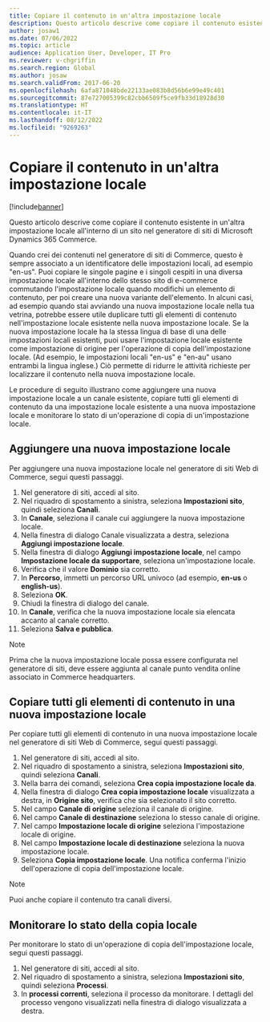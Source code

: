```yaml
---
title: Copiare il contenuto in un'altra impostazione locale
description: Questo articolo descrive come copiare il contenuto esistente in un'altra impostazione locale all'interno di un sito nel generatore di siti di Microsoft Dynamics 365 Commerce.
author: josaw1
ms.date: 07/06/2022
ms.topic: article
audience: Application User, Developer, IT Pro
ms.reviewer: v-chgriffin
ms.search.region: Global
ms.author: josaw
ms.search.validFrom: 2017-06-20
ms.openlocfilehash: 6afa871048bde22133ae083b8d56b6e99e49c401
ms.sourcegitcommit: 87e727005399c82cbb6509f5ce9fb33d18928d30
ms.translationtype: HT
ms.contentlocale: it-IT
ms.lasthandoff: 08/12/2022
ms.locfileid: "9269263"
---
```

# <a name="copy-content-to-another-locale"></a>Copiare il contenuto in un'altra impostazione locale

[!include[banner](../includes/banner.md)]

Questo articolo descrive come copiare il contenuto esistente in un'altra impostazione locale all'interno di un sito nel generatore di siti di Microsoft Dynamics 365 Commerce.

Quando crei dei contenuti nel generatore di siti di Commerce, questo è sempre associato a un identificatore delle impostazioni locali, ad esempio "en-us". Puoi copiare le singole pagine e i singoli cespiti in una diversa impostazione locale all'interno dello stesso sito di e-commerce commutando l'impostazione locale quando modifichi un elemento di contenuto, per poi creare una nuova variante dell'elemento. In alcuni casi, ad esempio quando stai avviando una nuova impostazione locale nella tua vetrina, potrebbe essere utile duplicare tutti gli elementi di contenuto nell'impostazione locale esistente nella nuova impostazione locale. Se la nuova impostazione locale ha la stessa lingua di base di una delle impostazioni locali esistenti, puoi usare l'impostazione locale esistente come impostazione di origine per l'operazione di copia dell'impostazione locale. (Ad esempio, le impostazioni locali "en-us" e "en-au" usano entrambi la lingua inglese.) Ciò permette di ridurre le attività richieste per localizzare il contenuto nella nuova impostazione locale.

Le procedure di seguito illustrano come aggiungere una nuova impostazione locale a un canale esistente, copiare tutti gli elementi di contenuto da una impostazione locale esistente a una nuova impostazione locale e monitorare lo stato di un'operazione di copia di un'impostazione locale.

## <a name="add-a-new-locale"></a>Aggiungere una nuova impostazione locale

Per aggiungere una nuova impostazione locale nel generatore di siti Web di Commerce, segui questi passaggi.

1. Nel generatore di siti, accedi al sito.
1. Nel riquadro di spostamento a sinistra, seleziona **Impostazioni sito**, quindi seleziona **Canali**.
1. In **Canale**, seleziona il canale cui aggiungere la nuova impostazione locale.
1. Nella finestra di dialogo Canale visualizzata a destra, seleziona **Aggiungi impostazione locale**.
1. Nella finestra di dialogo **Aggiungi impostazione locale**, nel campo **Impostazione locale da supportare**, seleziona un'impostazione locale.
1. Verifica che il valore **Dominio** sia corretto.
1. In **Percorso**, immetti un percorso URL univoco (ad esempio, **en-us** o **english-us**).
1. Seleziona **OK**.
1. Chiudi la finestra di dialogo del canale.
1. In **Canale**, verifica che la nuova impostazione locale sia elencata accanto al canale corretto.
1. Seleziona **Salva e pubblica**.

> [!NOTE]
> Prima che la nuova impostazione locale possa essere configurata nel generatore di siti, deve essere aggiunta al canale punto vendita online associato in Commerce headquarters.

## <a name="copy-all-content-items-to-a-new-locale"></a>Copiare tutti gli elementi di contenuto in una nuova impostazione locale

Per copiare tutti gli elementi di contenuto in una nuova impostazione locale nel generatore di siti Web di Commerce, segui questi passaggi.

1. Nel generatore di siti, accedi al sito.
1. Nel riquadro di spostamento a sinistra, seleziona **Impostazioni sito**, quindi seleziona **Canali**.
1. Nella barra dei comandi, seleziona **Crea copia impostazione locale da**.
1. Nella finestra di dialogo **Crea copia impostazione locale** visualizzata a destra, in **Origine sito**, verifica che sia selezionato il sito corretto.
1. Nel campo **Canale di origine** seleziona il canale di origine.
1. Nel campo **Canale di destinazione** seleziona lo stesso canale di origine.
1. Nel campo **Impostazione locale di origine** seleziona l'impostazione locale di origine.
1. Nel campo **Impostazione locale di destinazione** seleziona la nuova impostazione locale.
1. Seleziona **Copia impostazione locale**. Una notifica conferma l'inizio dell'operazione di copia dell'impostazione locale.

> [!NOTE]
> Puoi anche copiare il contenuto tra canali diversi.

## <a name="monitor-the-status-of-the-locale-copy"></a>Monitorare lo stato della copia locale

Per monitorare lo stato di un'operazione di copia dell'impostazione locale, segui questi passaggi.

1. Nel generatore di siti, accedi al sito.
1. Nel riquadro di spostamento a sinistra, seleziona **Impostazioni sito**, quindi seleziona **Processi**.
1. In **processi correnti**, seleziona il processo da monitorare. I dettagli del processo vengono visualizzati nella finestra di dialogo visualizzata a destra.
